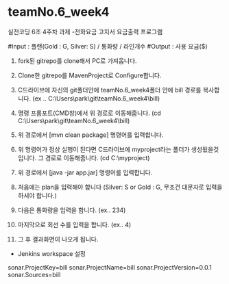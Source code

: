# teamNo.6_week4

실전코딩 6조 4주차 과제 -전화요금 고지서 요금출력 프로그램

#Input : 플랜(Gold : G, Silver: S) / 통화량 / 라인개수
#Output : 사용 요금($)

1. fork된 gitrepo를 clone해서 PC로 가져옵니다.

2. Clone한 gitrepo를 MavenProject로 Configure합니다.

3. C드라이브에 자신의 git폴더안에 teamNo.6_week4폴더 안에 bill 경로를 복사합니다.
(ex .. C:\Users\park\git\teamNo.6_week4\bill)

4. 명령 프롬포트(CMD창)에서 위 경로로 이동해줍니다.
(cd C:\Users\park\git\teamNo.6_week4\bill)

5. 위 경로에서 [mvn clean package] 명령어를 입력합니다.

6. 위 명령어가 정상 실행이 된다면 C드라이브에 myproject라는 폴더가 생성됬을것입니다. 그 경로로 이동해줍니다.
(cd C:\myproject)

7. 위 경로에서 [java -jar app.jar] 명령어를 입력합니다.

8. 처음에는 plan을 입력해야 합니다 (Silver: S or Gold : G, 무조건 대문자로 입력을 하셔야 합니다.)

9. 다음은 통화량을 입력을 합니다. (ex.. 234)

10. 마지막으로 회선 수를 입력을 합니다. (ex.. 4)

11. 그 후 결과화면이 나오게 됩니다.


- Jenkins workspace 설정

sonar.ProjectKey=bill
sonar.ProjectName=bill
sonar.ProjectVersion=0.0.1
sonar.Sources=bill